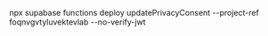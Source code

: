 npx supabase functions deploy updatePrivacyConsent --project-ref foqnvgvtyluvektevlab --no-verify-jwt
